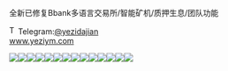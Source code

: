 全新已修复Bbank多语言交易所/智能矿机/质押生息/团队功能<p dir="auto"><a target="_blank" rel="noopener noreferrer nofollow" href="https://camo.githubusercontent.com/d614d90677fbc2e34c7c62ebc68c82379d87a57c4beaf05af65fec7ba6b72e36/68747470733a2f2f63646e2d69636f6e732d706e672e666c617469636f6e2e636f6d2f3531322f323131312f323131313634362e706e67"><img src="https://camo.githubusercontent.com/d614d90677fbc2e34c7c62ebc68c82379d87a57c4beaf05af65fec7ba6b72e36/68747470733a2f2f63646e2d69636f6e732d706e672e666c617469636f6e2e636f6d2f3531322f323131312f323131313634362e706e67" alt="Telegram Icon" style="width: 16px; max-width: 100%;" data-canonical-src="https://cdn-icons-png.flaticon.com/512/2111/2111646.png"></a>Telegram:<a href="https://t.me/yezidajian" rel="nofollow">@yezidajian</a><br><a href="https://www.yeziym.com/">www.yeziym.com</a></p><img src="https://github.com/yeziym/quanxinyixiufuB_dR/blob/main/ufMe0.png"><img src="https://github.com/yeziym/quanxinyixiufuB_dR/blob/main/iOthM.png"><img src="https://github.com/yeziym/quanxinyixiufuB_dR/blob/main/0OEP5.png"><img src="https://github.com/yeziym/quanxinyixiufuB_dR/blob/main/tNISN.png"><img src="https://github.com/yeziym/quanxinyixiufuB_dR/blob/main/VoUG1.png"><img src="https://github.com/yeziym/quanxinyixiufuB_dR/blob/main/h27WA.png"><img src="https://github.com/yeziym/quanxinyixiufuB_dR/blob/main/OeMFD.png"><img src="https://github.com/yeziym/quanxinyixiufuB_dR/blob/main/8QhXp.png"><img src="https://github.com/yeziym/quanxinyixiufuB_dR/blob/main/sEEUV.png"><img src="https://github.com/yeziym/quanxinyixiufuB_dR/blob/main/pv2SC.png"><img src="https://github.com/yeziym/quanxinyixiufuB_dR/blob/main/CMMiN.png"><img src="https://github.com/yeziym/quanxinyixiufuB_dR/blob/main/RLO9e.png"><img src="https://github.com/yeziym/quanxinyixiufuB_dR/blob/main/JCY9p.png"><img src="https://github.com/yeziym/quanxinyixiufuB_dR/blob/main/0pL9Z.png">